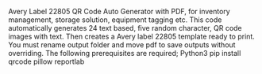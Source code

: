 Avery Label 22805 QR Code Auto Generator with PDF, for inventory management, storage solution, equipment tagging etc. 
This code automatically generates 24 text based, five random character, QR code images with text.
Then creates a Avery label 22805 template ready to print. 
You must rename output folder and move pdf to save outputs without overriding.
The following prerequisites are required;
Python3
pip install qrcode pillow reportlab
